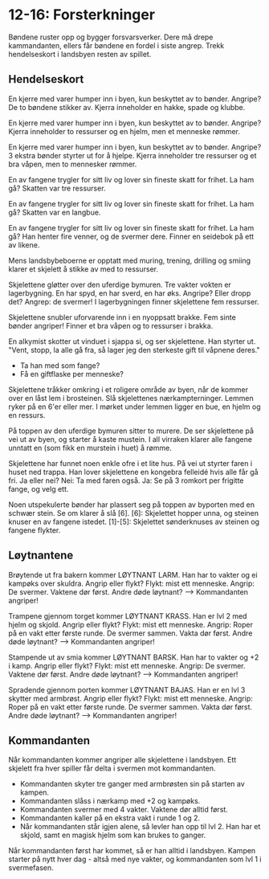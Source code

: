 # 12-16: Forsterkninger

Bøndene ruster opp og bygger forsvarsverker.  Dere må drepe kammandanten, ellers
får bøndene en fordel i siste angrep. Trekk hendelseskort i landsbyen resten
av spillet.

## Hendelseskort

En kjerre med varer humper inn i byen, kun beskyttet av to bønder. Angripe?
   De to bøndene stikker av. Kjerra inneholder en hakke, spade og klubbe.

En kjerre med varer humper inn i byen, kun beskyttet av to bønder. Angripe?
   Kjerra inneholder to ressurser og en hjelm, men et menneske rømmer.

En kjerre med varer humper inn i byen, kun beskyttet av to bønder. Angripe?
   3 ekstra bønder styrter ut for å hjelpe.
   Kjerra inneholder tre ressurser og et bra våpen, men to mennesker rømmer.

En av fangene trygler for sitt liv og lover sin fineste skatt for frihet.
La ham gå?
   Skatten var tre ressurser.

En av fangene trygler for sitt liv og lover sin fineste skatt for frihet.
La ham gå?
   Skatten var en langbue.

En av fangene trygler for sitt liv og lover sin fineste skatt for frihet.
La ham gå?
   Han henter fire venner, og de svermer dere.
   Finner en seidebok på ett av likene.

Mens landsbybeboerne er opptatt med muring, trening, drilling og smiing klarer
et skjelett å stikke av med to ressurser.

Skjelettene gløtter over den uferdige bymuren. Tre vakter vokten er
lagerbygning. En har spyd, en har sverd, en har øks. Angripe? Eller dropp det?
   Angrep: de svermer!
   I lagerbygningen finner skjelettene fem ressurser.

Skjelettene snubler uforvarende inn i en nyoppsatt brakke. Fem sinte bønder
angriper!
   Finner et bra våpen og to ressurser i brakka.

En alkymist skotter ut vinduet i sjappa si, og ser skjelettene. Han styrter
ut. "Vent, stopp, la alle gå fra, så lager jeg den sterkeste gift til våpnene
deres."
   * Ta han med som fange?
   * Få en giftflaske per menneske?

Skjelettene tråkker omkring i et roligere område av byen, når de kommer over en
låst lem i brosteinen. Slå skjelettenes nærkampterninger. Lemmen ryker på en
6'er eller mer.
   I mørket under lemmen ligger en bue, en hjelm og en ressurs.

På toppen av den uferdige bymuren sitter to murere. De ser skjelettene på vei
ut av byen, og starter å kaste mustein. I all virraken klarer alle fangene
unntatt en (som fikk en murstein i huet) å rømme.

Skjelettene har funnet noen enkle ofre i et lite hus. På vei ut styrter faren
i huset ned trappa. Han lover skjelettene en kongebra felleidé hvis alle får
gå fri. Ja eller nei?
   Nei: Ta med faren også.
   Ja: Se på 3 romkort per frigitte fange, og velg ett.

Noen utspekulerte bønder har plassert seg på toppen av byporten med en schwær
stein. Se om klarer å slå [6].
   [6]: Skjelettet hopper unna, og steinen knuser en av fangene istedet.
   [1]-[5]: Skjelettet sønderknuses av steinen og fangene flykter.


## Løytnantene

Brøytende ut fra bakern kommer LØYTNANT LARM. Han har to vakter og ei kampøks
over skuldra. Angrip eller flykt?
   Flykt: mist ett menneske.
   Angrip: De svermer. Vaktene dør først.
   Andre døde løytnant? --> Kommandanten angriper!

Trampene gjennom torget kommer LØYTNANT KRASS. Han er lvl 2 med hjelm og skjold.
Angrip eller flykt?
   Flykt: mist ett menneske.
   Angrip: Roper på en vakt etter første runde. De svermer sammen. Vakta dør først.
   Andre døde løytnant? --> Kommandanten angriper!

Stampende ut av smia kommer LØYTNANT BARSK. Han har to vakter og +2 i kamp.
Angrip eller flykt?
   Flykt: mist ett menneske.
   Angrip: De svermer. Vaktene dør først.
   Andre døde løytnant? --> Kommandanten angriper!

Spradende gjennom porten kommer LØYTNANT BAJAS. Han er en lvl 3 skytter med
armbrøst.  Angrip eller flykt?
   Flykt: mist ett menneske.
   Angrip: Roper på en vakt etter første runde. De svermer sammen. Vakta dør først.
   Andre døde løytnant? --> Kommandanten angriper!

## Kommandanten

Når kommandanten kommer angriper alle skjelettene i landsbyen. Ett skjelett fra
hver spiller får delta i svermen mot kommandanten.

* Kommandanten skyter tre ganger med armbrøsten sin på starten av kampen.
* Kommandanten slåss i nærkamp med +2 og kampøks.
* Kommandanten svermer med 4 vakter. Vaktene dør alltid først.
* Kommandanten kaller på en ekstra vakt i runde 1 og 2.
* Når kommandanten står igjen alene, så levler han opp til lvl 2.
  Han har et skjold, samt en magisk hjelm som kan brukes to ganger.

Når kommandanten først har kommet, så er han alltid i landsbyen. Kampen starter
på nytt hver dag - altså med nye vakter, og kommandanten som lvl 1 i svermefasen.
